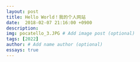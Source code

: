 ```yaml
---
layout: post
title: Hello World！我的个人网站
date:  2018-02-07 21:16:00 +0900
description: 
img: pocatello_3.JPG # Add image post (optional)
tags: [2022]
author: # Add name author (optional)
essays: true
---
```



